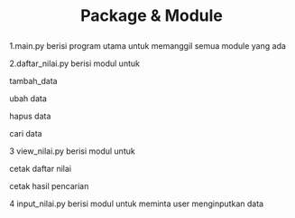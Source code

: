 # <p align="center">Package & Module<p>

1.main.py berisi program utama untuk memanggil semua module yang ada

2.daftar_nilai.py berisi modul untuk

tambah_data

ubah data

hapus data

cari data

3 view_nilai.py berisi modul untuk

cetak daftar nilai

cetak hasil pencarian

4 input_nilai.py berisi modul untuk meminta user menginputkan data
